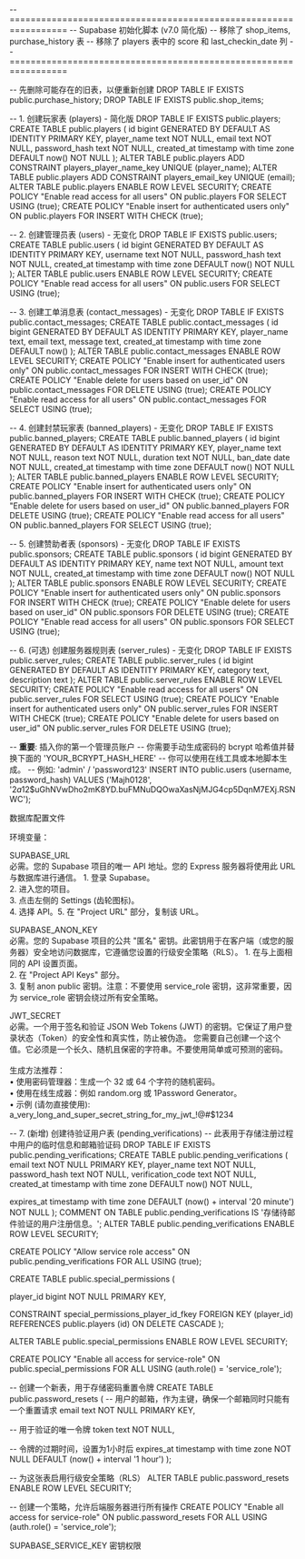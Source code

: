 -- =================================================================
-- Supabase 初始化脚本 (v7.0 简化版)
-- 移除了 shop_items, purchase_history 表
-- 移除了 players 表中的 score 和 last_checkin_date 列
-- =================================================================

-- 先删除可能存在的旧表，以便重新创建
DROP TABLE IF EXISTS public.purchase_history;
DROP TABLE IF EXISTS public.shop_items;

-- 1. 创建玩家表 (players) - 简化版
DROP TABLE IF EXISTS public.players;
CREATE TABLE public.players (
  id bigint GENERATED BY DEFAULT AS IDENTITY PRIMARY KEY,
  player_name text NOT NULL,
  email text NOT NULL,
  password_hash text NOT NULL,
  created_at timestamp with time zone DEFAULT now() NOT NULL
);
ALTER TABLE public.players ADD CONSTRAINT players_player_name_key UNIQUE (player_name);
ALTER TABLE public.players ADD CONSTRAINT players_email_key UNIQUE (email);
ALTER TABLE public.players ENABLE ROW LEVEL SECURITY;
CREATE POLICY "Enable read access for all users" ON public.players FOR SELECT USING (true);
CREATE POLICY "Enable insert for authenticated users only" ON public.players FOR INSERT WITH CHECK (true);

-- 2. 创建管理员表 (users) - 无变化
DROP TABLE IF EXISTS public.users;
CREATE TABLE public.users (
  id bigint GENERATED BY DEFAULT AS IDENTITY PRIMARY KEY,
  username text NOT NULL,
  password_hash text NOT NULL,
  created_at timestamp with time zone DEFAULT now() NOT NULL
);
ALTER TABLE public.users ENABLE ROW LEVEL SECURITY;
CREATE POLICY "Enable read access for all users" ON public.users FOR SELECT USING (true);


-- 3. 创建工单消息表 (contact_messages) - 无变化
DROP TABLE IF EXISTS public.contact_messages;
CREATE TABLE public.contact_messages (
  id bigint GENERATED BY DEFAULT AS IDENTITY PRIMARY KEY,
  player_name text,
  email text,
  message text,
  created_at timestamp with time zone DEFAULT now()
);
ALTER TABLE public.contact_messages ENABLE ROW LEVEL SECURITY;
CREATE POLICY "Enable insert for authenticated users only" ON public.contact_messages FOR INSERT WITH CHECK (true);
CREATE POLICY "Enable delete for users based on user_id" ON public.contact_messages FOR DELETE USING (true);
CREATE POLICY "Enable read access for all users" ON public.contact_messages FOR SELECT USING (true);

-- 4. 创建封禁玩家表 (banned_players) - 无变化
DROP TABLE IF EXISTS public.banned_players;
CREATE TABLE public.banned_players (
  id bigint GENERATED BY DEFAULT AS IDENTITY PRIMARY KEY,
  player_name text NOT NULL,
  reason text NOT NULL,
  duration text NOT NULL,
  ban_date date NOT NULL,
  created_at timestamp with time zone DEFAULT now() NOT NULL
);
ALTER TABLE public.banned_players ENABLE ROW LEVEL SECURITY;
CREATE POLICY "Enable insert for authenticated users only" ON public.banned_players FOR INSERT WITH CHECK (true);
CREATE POLICY "Enable delete for users based on user_id" ON public.banned_players FOR DELETE USING (true);
CREATE POLICY "Enable read access for all users" ON public.banned_players FOR SELECT USING (true);


-- 5. 创建赞助者表 (sponsors) - 无变化
DROP TABLE IF EXISTS public.sponsors;
CREATE TABLE public.sponsors (
  id bigint GENERATED BY DEFAULT AS IDENTITY PRIMARY KEY,
  name text NOT NULL,
  amount text NOT NULL,
  created_at timestamp with time zone DEFAULT now() NOT NULL
);
ALTER TABLE public.sponsors ENABLE ROW LEVEL SECURITY;
CREATE POLICY "Enable insert for authenticated users only" ON public.sponsors FOR INSERT WITH CHECK (true);
CREATE POLICY "Enable delete for users based on user_id" ON public.sponsors FOR DELETE USING (true);
CREATE POLICY "Enable read access for all users" ON public.sponsors FOR SELECT USING (true);

-- 6. (可选) 创建服务器规则表 (server_rules) - 无变化
DROP TABLE IF EXISTS public.server_rules;
CREATE TABLE public.server_rules (
    id bigint GENERATED BY DEFAULT AS IDENTITY PRIMARY KEY,
    category text,
    description text
);
ALTER TABLE public.server_rules ENABLE ROW LEVEL SECURITY;
CREATE POLICY "Enable read access for all users" ON public.server_rules FOR SELECT USING (true);
CREATE POLICY "Enable insert for authenticated users only" ON public.server_rules FOR INSERT WITH CHECK (true);
CREATE POLICY "Enable delete for users based on user_id" ON public.server_rules FOR DELETE USING (true);



-- **重要**: 插入你的第一个管理员账户
-- 你需要手动生成密码的 bcrypt 哈希值并替换下面的 'YOUR_BCRYPT_HASH_HERE'
-- 你可以使用在线工具或本地脚本生成。
-- 例如: 'admin' / 'password123'
INSERT INTO public.users (username, password_hash) VALUES
('Majh0128', '$2a$12$uGhNVwDho2mK8YD.buFMNuDQOwaXasNjMJG4cp5DqnM7EXj.RSNWC');







 数据库配置文件






环境变量：

SUPABASE_URL	
必需。您的 Supabase 项目的唯一 API 地址。您的 Express 服务器将使用此 URL 与数据库进行通信。	1. 登录 Supabase。<br>2. 进入您的项目。<br>3. 点击左侧的 Settings (齿轮图标)。<br>4. 选择 API。5. 在 "Project URL" 部分，复制该 URL。


SUPABASE_ANON_KEY	
必需。您的 Supabase 项目的公共 "匿名" 密钥。此密钥用于在客户端（或您的服务器）安全地访问数据库，它遵循您设置的行级安全策略（RLS）。	1. 在与上面相同的 API 设置页面。<br>2. 在 "Project API Keys" 部分。<br>3. 复制 anon public 密钥。注意：不要使用 service_role 密钥，这非常重要，因为 service_role 密钥会绕过所有安全策略。

JWT_SECRET	
必需。一个用于签名和验证 JSON Web Tokens (JWT) 的密钥。它保证了用户登录状态（Token）的安全性和真实性，防止被伪造。	您需要自己创建一个这个值。它必须是一个长久、随机且保密的字符串。不要使用简单或可预测的密码。<br><br>生成方法推荐：<br>• 使用密码管理器：生成一个 32 或 64 个字符的随机密码。<br>• 使用在线生成器：例如 random.org 或 1Password Generator。<br>• 示例 (请勿直接使用): a_very_long_and_super_secret_string_for_my_jwt_!@#$1234













-- 7. (新增) 创建待验证用户表 (pending_verifications)
-- 此表用于存储注册过程中用户的临时信息和邮箱验证码
DROP TABLE IF EXISTS public.pending_verifications;
CREATE TABLE public.pending_verifications (
  email text NOT NULL PRIMARY KEY,
  player_name text NOT NULL,
  password_hash text NOT NULL,
  verification_code text NOT NULL,
  created_at timestamp with time zone DEFAULT now() NOT NULL,

  expires_at timestamp with time zone DEFAULT (now() + interval '20 minute') NOT NULL
);
COMMENT ON TABLE public.pending_verifications IS '存储待邮件验证的用户注册信息。';
ALTER TABLE public.pending_verifications ENABLE ROW LEVEL SECURITY;

CREATE POLICY "Allow service role access" ON public.pending_verifications FOR ALL USING (true);




CREATE TABLE public.special_permissions (

  player_id bigint NOT NULL PRIMARY KEY,
  
 

  CONSTRAINT special_permissions_player_id_fkey FOREIGN KEY (player_id) 
  REFERENCES public.players (id) ON DELETE CASCADE
);


ALTER TABLE public.special_permissions ENABLE ROW LEVEL SECURITY;


CREATE POLICY "Enable all access for service-role" 
ON public.special_permissions FOR ALL 
USING (auth.role() = 'service_role');





-- 创建一个新表，用于存储密码重置令牌
CREATE TABLE public.password_resets (
  -- 用户的邮箱，作为主键，确保一个邮箱同时只能有一个重置请求
  email text NOT NULL PRIMARY KEY,
  
  -- 用于验证的唯一令牌
  token text NOT NULL,
  
  -- 令牌的过期时间，设置为1小时后
  expires_at timestamp with time zone NOT NULL DEFAULT (now() + interval '1 hour')
);

-- 为这张表启用行级安全策略（RLS）
ALTER TABLE public.password_resets ENABLE ROW LEVEL SECURITY;

-- 创建一个策略，允许后端服务器进行所有操作
CREATE POLICY "Enable all access for service-role" 
ON public.password_resets FOR ALL 
USING (auth.role() = 'service_role');










SUPABASE_SERVICE_KEY  密钥权限